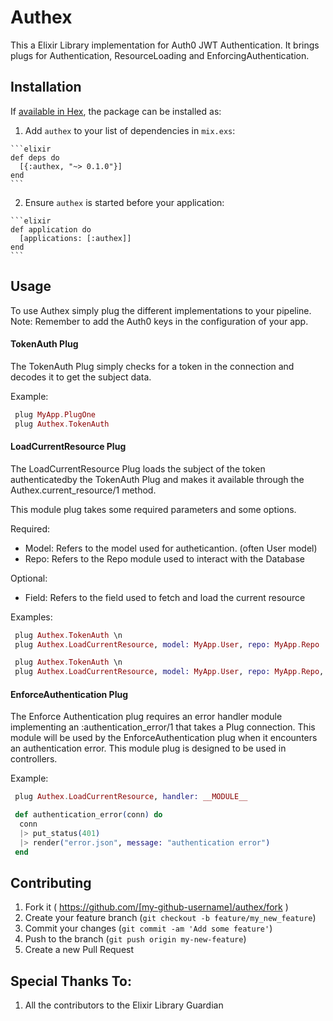 # Authex

This a Elixir Library implementation for Auth0 JWT Authentication. It brings plugs for Authentication, ResourceLoading and EnforcingAuthentication.

## Installation

If [available in Hex](https://hex.pm/docs/publish), the package can be installed as:

  1. Add `authex` to your list of dependencies in `mix.exs`:

    ```elixir
    def deps do
      [{:authex, "~> 0.1.0"}]
    end
    ```

  2. Ensure `authex` is started before your application:

    ```elixir
    def application do
      [applications: [:authex]]
    end
    ```

## Usage

To use Authex simply plug the different implementations to your pipeline.
Note: Remember to add the Auth0 keys in the configuration of your app.

#### TokenAuth Plug

The TokenAuth Plug simply checks for a token in the connection and decodes it to get the subject data.

Example:

  ```elixir
   plug MyApp.PlugOne
   plug Authex.TokenAuth
  ```

#### LoadCurrentResource Plug

The LoadCurrentResource Plug loads the subject of the token authenticatedby the TokenAuth Plug and makes it available through the Authex.current_resource/1 method.

This module plug takes some required parameters and some options.

  Required:

  - Model: Refers to the model used for autheticantion. (often User model)
  - Repo: Refers to the Repo module used to interact with the Database

  Optional:

  - Field: Refers to the field used to fetch and load the current resource

Examples:

  ```elixir
   plug Authex.TokenAuth \n
   plug Authex.LoadCurrentResource, model: MyApp.User, repo: MyApp.Repo
  ```

  ```elixir
   plug Authex.TokenAuth \n
   plug Authex.LoadCurrentResource, model: MyApp.User, repo: MyApp.Repo, field: :email
  ```

#### EnforceAuthentication Plug

The Enforce Authentication plug requires an error handler module implementing an :authentication_error/1
that takes a Plug connection. This module will be used by the EnforceAuthentication plug when it encounters
an authentication error. This module plug is designed to be used in controllers.

Example:

  ```elixir
   plug Authex.LoadCurrentResource, handler: __MODULE__

   def authentication_error(conn) do
    conn
    |> put_status(401)
    |> render("error.json", message: "authentication error")
   end
  ```

## Contributing

1. Fork it ( https://github.com/[my-github-username]/authex/fork )
2. Create your feature branch (`git checkout -b feature/my_new_feature`)
3. Commit your changes (`git commit -am 'Add some feature'`)
4. Push to the branch (`git push origin my-new-feature`)
5. Create a new Pull Request

## Special Thanks To:

1. All the contributors to the Elixir Library Guardian
